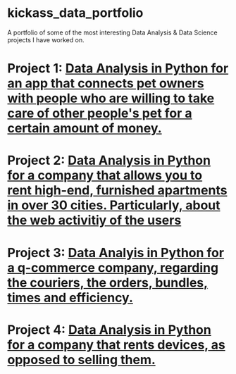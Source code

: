 # kickass_data_portfolio
A portfolio of some of the most interesting Data Analysis &amp; Data Science projects I have worked on. 

# Project 1: [Data Analysis in Python for an app that connects pet owners with people who are willing to take care of other people's pet for a certain amount of money.](https://github.com/jd057/project_pet_app)

# Project 2: [Data Analysis in Python for a company that allows you to rent high-end, furnished apartments in over 30 cities. Particularly, about the web activitiy of the users](https://github.com/jd057/project_user_behavior)

# Project 3: [Data Analyis in Python for a q-commerce company, regarding the couriers, the orders, bundles, times and efficiency.](https://github.com/jd057/project_qcommerce)

# Project 4: [Data Analysis in Python for a company that rents devices, as opposed to selling them.](https://github.com/jd057/project_rent_tech)
